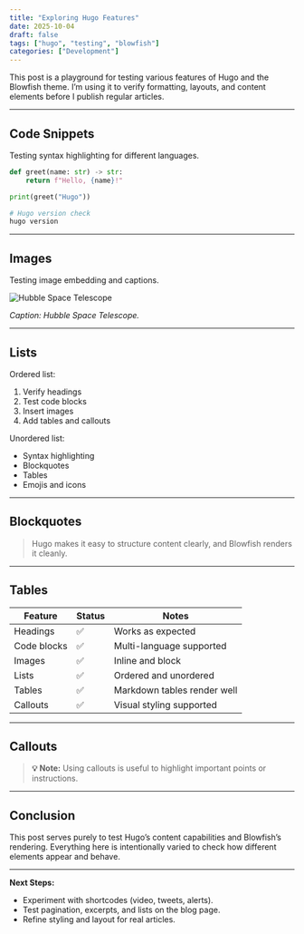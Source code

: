 ```yaml
---
title: "Exploring Hugo Features"
date: 2025-10-04
draft: false
tags: ["hugo", "testing", "blowfish"]
categories: ["Development"]
---
```


This post is a playground for testing various features of Hugo and the Blowfish theme.
I’m using it to verify formatting, layouts, and content elements before I publish regular articles.

---

## Code Snippets

Testing syntax highlighting for different languages.

```python
def greet(name: str) -> str:
    return f"Hello, {name}!"

print(greet("Hugo"))
```

```bash
# Hugo version check
hugo version
```

---

## Images

Testing image embedding and captions.

![Hubble Space Telescope](https://upload.wikimedia.org/wikipedia/commons/thumb/3/3f/Hubble_space_telescope_01.jpg/640px-Hubble_space_telescope_01.jpg)

*Caption: Hubble Space Telescope.*

---

## Lists

Ordered list:

1. Verify headings
2. Test code blocks
3. Insert images
4. Add tables and callouts

Unordered list:

- Syntax highlighting
- Blockquotes
- Tables
- Emojis and icons

---

## Blockquotes

> Hugo makes it easy to structure content clearly, and Blowfish renders it cleanly.

---

## Tables

| Feature        | Status   | Notes                        |
|----------------|---------|-------------------------------|
| Headings       | ✅       | Works as expected             |
| Code blocks    | ✅       | Multi-language supported      |
| Images         | ✅       | Inline and block              |
| Lists          | ✅       | Ordered and unordered         |
| Tables         | ✅       | Markdown tables render well   |
| Callouts       | ✅       | Visual styling supported      |

---

## Callouts

> **💡 Note:** Using callouts is useful to highlight important points or instructions.

---

## Conclusion

This post serves purely to test Hugo’s content capabilities and Blowfish’s rendering.
Everything here is intentionally varied to check how different elements appear and behave.

---

**Next Steps:**

- Experiment with shortcodes (video, tweets, alerts).
- Test pagination, excerpts, and lists on the blog page.
- Refine styling and layout for real articles.
